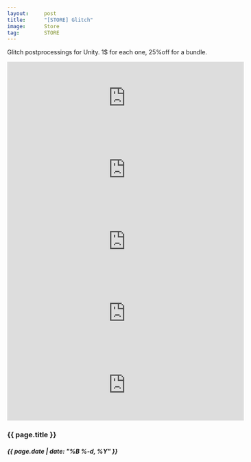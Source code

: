 ```yaml
---
layout:     post
title:      "[STORE] Glitch"
image:      Store
tag:        STORE
---
```


Glitch postprocessings for Unity. 1$ for each one, 25%off for a bundle.<!--more-->

<iframe frameborder="0" src="https://itch.io/embed/1423602?dark=true" width="552" height="167"><a href="https://jimcocomo.itch.io/glitch-unity-postprocessing-built-in-1234">Glitch Unity Postprocessing Built-in 1&amp;2&amp;3&amp;4 by JimCocoMo</a></iframe>

<iframe frameborder="0" src="https://itch.io/embed/1422110?dark=true" width="552" height="167"><a href="https://jimcocomo.itch.io/glitch-unity-postprocessing-built-in-1">Glitch Unity Postprocessing Built-in 1 by JimCocoMo</a></iframe>

<iframe frameborder="0" src="https://itch.io/embed/1422151?dark=true" width="552" height="167"><a href="https://jimcocomo.itch.io/glitch-unity-postprocessing-built-in-2">Glitch Unity Postprocessing Built-in 2 by JimCocoMo</a></iframe>

<iframe frameborder="0" src="https://itch.io/embed/1422163?dark=true" width="552" height="167"><a href="https://jimcocomo.itch.io/glitch-unity-postprocessing-built-in-3">Glitch Unity Postprocessing Built-in 3 by JimCocoMo</a></iframe>

<iframe frameborder="0" src="https://itch.io/embed/1422170?dark=true" width="552" height="167"><a href="https://jimcocomo.itch.io/glitch-unity-postprocessing-built-in-4">Glitch Unity Postprocessing Built-in 4 by JimCocoMo</a></iframe>

<h3>{{ page.title }}</h3>
<h5>{{ page.date | date: "%B %-d, %Y" }}</h5>

